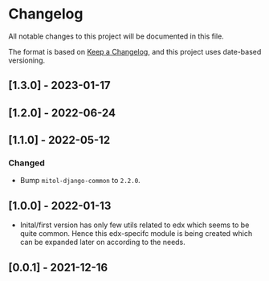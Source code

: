 # Changelog
All notable changes to this project will be documented in this file.

The format is based on [Keep a Changelog](https://keepachangelog.com/en/1.0.0/),
and this project uses date-based versioning.

<!-- scriv-insert-here -->

## [1.3.0] - 2023-01-17

## [1.2.0] - 2022-06-24

## [1.1.0] - 2022-05-12

### Changed
- Bump `mitol-django-common` to `2.2.0`.

## [1.0.0] - 2022-01-13

- Inital/first version has only few utils related to edx which seems to be quite common. Hence this edx-specifc 
module is being created which can be expanded later on according to the needs. 

## [0.0.1] - 2021-12-16
